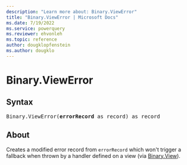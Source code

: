 ```yaml
---
description: "Learn more about: Binary.ViewError"
title: "Binary.ViewError | Microsoft Docs"
ms.date: 7/19/2022
ms.service: powerquery
ms.reviewer: ehvonleh
ms.topic: reference
author: dougklopfenstein
ms.author: dougklo
---
```

# Binary.ViewError

## Syntax

<pre>
Binary.ViewError(<b>errorRecord</b> as record) as record
</pre>

## About

Creates a modified error record from `errorRecord` which won't trigger a fallback when thrown by a handler defined on a view (via [Binary.View](binary-view.md)).
